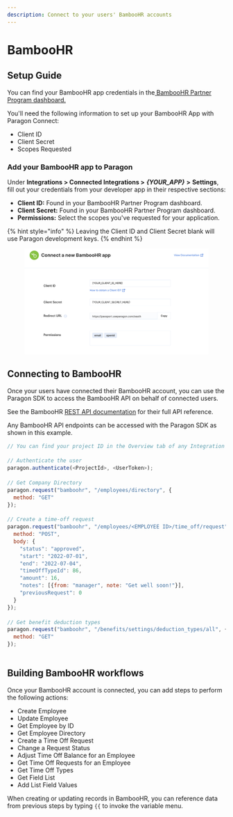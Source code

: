 ```yaml
---
description: Connect to your users' BambooHR accounts
---
```


# BambooHR

## Setup Guide

You can find your BambooHR app credentials in the[ BambooHR Partner Program dashboard.](https://partners.bamboohr.com/apps-marketplace-program/)

You'll need the following information to set up your BambooHR App with Paragon Connect:

* Client ID
* Client Secret
* Scopes Requested

### Add your BambooHR app to Paragon

Under **Integrations > Connected Integrations >** _**{YOUR\_APP}**_ **>** **Settings**, fill out your credentials from your developer app in their respective sections:

* **Client ID:** Found in your BambooHR Partner Program dashboard.
* **Client Secret:** Found in your BambooHR Partner Program dashboard.
* **Permissions:** Select the scopes you've requested for your application.

{% hint style="info" %}
Leaving the Client ID and Client Secret blank will use Paragon development keys.
{% endhint %}

<figure><img src="../../.gitbook/assets/Connecting your BambooHR application to Paragon Connect.png" alt=""><figcaption></figcaption></figure>

## Connecting to BambooHR

Once your users have connected their BambooHR account, you can use the Paragon SDK to access the BambooHR API on behalf of connected users.

See the BambooHR [REST API documentation](https://documentation.bamboohr.com/reference/) for their full API reference.

Any BambooHR API endpoints can be accessed with the Paragon SDK as shown in this example.

```javascript
// You can find your project ID in the Overview tab of any Integration

// Authenticate the user
paragon.authenticate(<ProjectId>, <UserToken>);
            
// Get Company Directory
paragon.request("bamboohr", "/employees/directory", {
  method: "GET"
});

// Create a time-off request
paragon.request("bamboohr", "/employees/<EMPLOYEE ID>/time_off/request", {
  method: "POST",
  body: {
    "status": "approved",
    "start": "2022-07-01",
    "end": "2022-07-04",
    "timeOffTypeId": 86,
    "amount": 16,
    "notes": [{from: "manager", note: "Get well soon!"}],
    "previousRequest": 0
  }
});

// Get benefit deduction types
paragon.request("bamboohr", "/benefits/settings/deduction_types/all", {
  method: "GET"
});
  
```

## Building BambooHR workflows

Once your BambooHR account is connected, you can add steps to perform the following actions:

* Create Employee
* Update Employee
* Get Employee by ID
* Get Employee Directory
* Create a Time Off Request
* Change a Request Status
* Adjust Time Off Balance for an Employee
* Get Time Off Requests for an Employee
* Get Time Off Types
* Get Field List
* Add List Field Values

When creating or updating records in BambooHR, you can reference data from previous steps by typing `{{` to invoke the variable menu.
